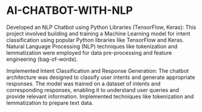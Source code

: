 # AI-CHATBOT-WITH-NLP
Developed an NLP Chatbot using Python Libraries (TensorFlow, Keras):
This project involved building and training a Machine Learning model for intent classification using popular Python libraries like TensorFlow and Keras.
Natural Language Processing (NLP) techniques like tokenization and lemmatization were employed for data pre-processing and feature engineering (bag-of-words). 

Implemented Intent Classification and Response Generation:
The chatbot architecture was designed to classify user intents and generate appropriate responses.
The model was trained on a dataset of intents and corresponding responses, enabling it to understand user queries and provide relevant information.
Implemented techniques like tokenization and lemmatization to prepare text data.
